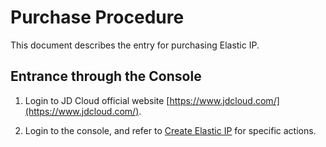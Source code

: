 # Purchase Procedure

This document describes the entry for purchasing Elastic IP.

## Entrance through the Console

1. Login to JD Cloud official website [https://www.jdcloud.com/](https://www.jdcloud.com/).

2. Login to the console, and refer to [Create Elastic IP](../Operation-Guide/Elastic-IP-Management/Create-Elastic-IP.md) for specific actions.
